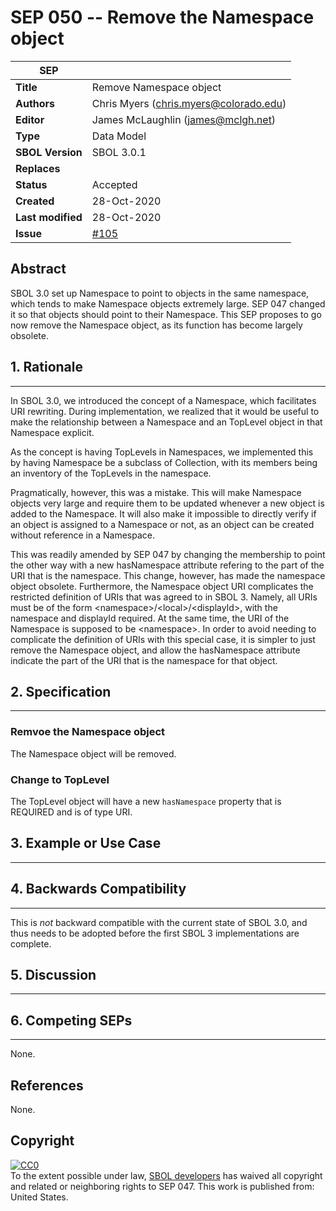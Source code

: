 
SEP 050 -- Remove the Namespace object
===================================

SEP                     | <leave empty>
----------------------|--------------
**Title**                | Remove Namespace object
**Authors**           | Chris Myers (chris.myers@colorado.edu)
**Editor**            | James McLaughlin (james@mclgh.net)
**Type**               | Data Model
**SBOL Version** | SBOL 3.0.1
**Replaces**        | 
**Status**             | Accepted
**Created**          | 28-Oct-2020
**Last modified**  | 28-Oct-2020
**Issue**          | [#105](https://github.com/SynBioDex/SEPs/issues/105)

Abstract
-----------
SBOL 3.0 set up Namespace to point to objects in the same namespace, which tends to make Namespace objects extremely large. SEP 047 changed it so that objects should point to their Namespace. This SEP proposes to go now remove the Namespace object, as its function has become largely obsolete.

## 1. Rationale <a name="rationale"></a>
----------------
In SBOL 3.0, we introduced the concept of a Namespace, which facilitates URI rewriting. During implementation, we realized that it would be useful to make the relationship between a Namespace and an TopLevel object in that Namespace explicit.

As the concept is having TopLevels in Namespaces, we implemented this by having Namespace be a subclass of Collection, with its members being an inventory of the TopLevels in the namespace.

Pragmatically, however, this was a mistake. This will make Namespace objects very large and require them to be updated whenever a new object is added to the Namespace. It will also make it impossible to directly verify if an object is assigned to a Namespace or not, as an object can be created without reference in a Namespace.

This was readily amended by SEP 047 by changing the membership to point the other way with a new hasNamespace attribute refering to the part of the URI that is the namespace. This change, however, has made the namespace object obsolete.  Furthermore, the Namespace object URI complicates the restricted definition of URIs that was agreed to in SBOL 3.  Namely, all URIs must be of the form \<namespace\>/\<local\>/\<displayId\>, with the namespace and displayId required.  At the same time, the URI of the Namespace is supposed to be \<namespace\>.  In order to avoid needing to complicate the definition of URIs with this special case, it is simpler to just remove the Namespace object, and allow the hasNamespace attribute indicate the part of the URI that is the namespace for that object.

## 2. Specification <a name="specification"></a>
----------------------------------------------

### Remvoe the Namespace object

The Namespace object will be removed.

### Change to TopLevel

The TopLevel object will have a new `hasNamespace` property that is REQUIRED and is of type URI.

## 3. Example or Use Case <a name='example'></a>
-------------------------------


## 4. Backwards Compatibility <a name='compatibility'></a>
-----------------

This is _not_ backward compatible with the current state of SBOL 3.0, and thus needs to be adopted before the first SBOL 3 implementations are complete.

## 5. Discussion <a name='discussion'></a>
-----------------


## 6. Competing SEPs <a name='competing_seps'></a>
-----------------
None.

References <a name='references'></a>
----------------
None.

Copyright <a name='copyright'></a>
-------------
<p xmlns:dct="http://purl.org/dc/terms/" xmlns:vcard="http://www.w3.org/2001/vcard-rdf/3.0#">
  <a rel="license"
     href="http://creativecommons.org/publicdomain/zero/1.0/">
    <img src="http://i.creativecommons.org/p/zero/1.0/88x31.png" style="border-style: none;" alt="CC0" />
  </a>
  <br />
  To the extent possible under law,
  <a rel="dct:publisher"
     href="sbolstandard.org">
    <span property="dct:title">SBOL developers</span></a>
  has waived all copyright and related or neighboring rights to
  <span property="dct:title">SEP 047</span>.
This work is published from:
<span property="vcard:Country" datatype="dct:ISO3166"
      content="US" about="sbolstandard.org">
  United States</span>.
</p>
